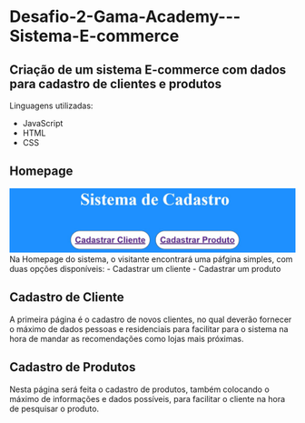 # Desafio-2-Gama-Academy---Sistema-E-commerce
## Criação de um sistema E-commerce com dados para cadastro de clientes e produtos
Linguagens utilizadas:
- JavaScript
- HTML
- CSS

## Homepage
<img src="https://raw.githubusercontent.com/MauroAdamoli/E-Commerce-System/main/Homepage.jpg">
Na Homepage do sistema,  o visitante encontrará uma páfgina simples, com duas opções disponíveis:
- Cadastrar um cliente
- Cadastrar um produto

## Cadastro de Cliente
A primeira página é o cadastro de novos clientes, no qual deverão fornecer o máximo de dados pessoas e residenciais para facilitar para o sistema na hora de mandar as recomendações como lojas mais próximas.

## Cadastro de Produtos
Nesta página será feita o cadastro de produtos, também colocando o máximo de informações e dados possíveis, para facilitar o cliente na hora de pesquisar o produto.
